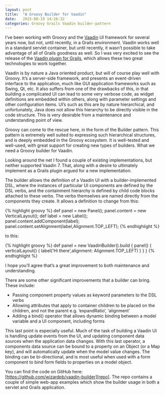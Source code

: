 ```yaml
---
layout: post
title:  "A Groovy Builder for Vaadin"
date:   2015-08-19 14:26:32
categories: Groovy Grails Vaadin builder-pattern
---
```

I’ve been working with Groovy and the [Vaadin][vaadin] UI framework for several years now, but not, until recently, in a Grails 
environment. Vaadin works well in a standard servlet container, but until recently, it wasn’t possible to take 
advantage of all of Grails goodness as well. So I was very excited to see the release of the [Vaadin plugin for Grails][vplugin], 
which allows these two great technologies to work together.

Vaadin is by nature a Java oriented product, but will of course play well with Groovy. It’s a server-side framework, 
and presents an event-driven interface to the application, much like GUI application frameworks such as Swing, Qt, etc. 
It also suffers from one of the drawbacks of this, in that building a complicated UI can lead to some very verbose code, 
as widget definitions are embedded within others, along with parameter settings and other configuration items. UI’s such 
as this are by nature hierarchical, and unfortunately, Java does not allow this hierarchy to be directly visible in the 
code structure. This is very desirable from a maintenance and understanding point of view.

Groovy can come to the rescue here, in the form of the Builder pattern. This pattern is extremely well suited to 
expressing such hierarchical structures, and is deeply embedded in the Groovy ecosystem. It is well-tested and well-used, 
with great support for creating new types of builders. What we need a Groovy builder for Vaadin.

Looking around the net I found a couple of existing implementations, but neither supported Vaadin 7. That, along with a 
desire to ultimately implement as a Grails plugin argued for a new implementation.

The builder allows the definition of a Vaadin UI with a builder-implemented DSL, where the instances of particular UI 
components are defined by the DSL verbs, and the containment hierarchy is defined by child code blocks attached to these verbs. 
The verbs themselves are named directly from the components they create. It allows a definition to change from this:

{% highlight groovy %}
def panel = new Panel();
panel.content = new VerticalLayout();
def label = new Label();
panel.content.addComponent(label);
panel.content.setAlignment(label,Alignment.TOP_LEFT);
{% endhighlight %}

to this:

{% highlight groovy %}
def panel = new VaadinBuilder().build {
    panel() {
        verticalLayout() {
            label('Hi there',alignment: Alignment.TOP_LEFT)
        }
    }
}
{% endhighlight %}

I hope you’ll agree that’s a great improvement to both maintenance and understanding.

There are some other significant improvements that a builder can bring. These include:

- Passing component property values as keyword parameters to the DSL verbs
- Allowing attributes that apply to container children to be placed on the children, and not the parent e.g. ‘expandRatio’, ‘alignment’
- Adding a bind() operator that allows dynamic binding between a model variable and a UI component, including forms

This last point is especially useful. Much of the task of building a Vaadin UI is handling update events from the UI, 
and updating component data sources when the application data changes. With this last operator, a components data source 
can be bound to a property on an Object (or a Map key), and will automatically update when the model value changes. 
The binding can be bi-directional, and is most useful when used with a form component to bind form fields to 
properties on a model object.

You can find the code on GitHub here: [https://github.com/wizardpb/vaadin-builder][repo]. The repo contains a couple of simple 
web-app examples which show the builder usage in both a servlet and Grails application.

[vaadin]: http://vaadin.com
[vplugin]: http://grails.org/plugin/vaadin
[repo]: https://github.com/wizardpb/vaadin-builder

